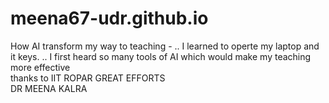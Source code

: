 # meena67-udr.github.io 
How AI transform my way to teaching -
.. I learned to operte my laptop and it keys.
.. I first heard so many tools of AI which would make my teaching more effective  
thanks to IIT ROPAR  GREAT EFFORTS  
DR MEENA KALRA
